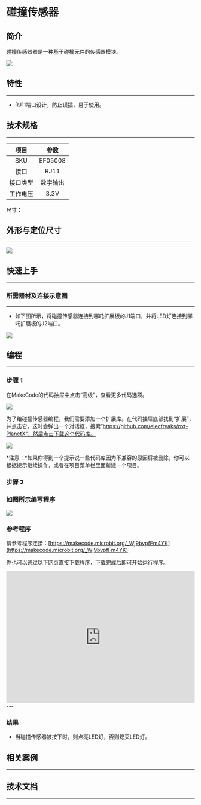 # 碰撞传感器

## 简介
碰撞传感器器是一种基于碰撞元件的传感器模块。

![](./images/05008_01.png)

## 特性
---
- RJ11端口设计，防止误插，易于使用。
## 技术规格
---

项目 | 参数 
:-: | :-: 
SKU|EF05008
接口|RJ11
接口类型|数字输出
工作电压|3.3V




尺寸：

## 外形与定位尺寸
---


![](./images/05008_02.png)


## 快速上手
---

### 所需器材及连接示意图
---

- 如下图所示，将碰撞传感器连接到哪吒扩展板的J1端口，并将LED灯连接到哪吒扩展板的J2端口。


![](./images/05008_03.png)

## 编程
---

### 步骤 1
在MakeCode的代码抽屉中点击“高级”，查看更多代码选项。

![](./images/05001_04.png)

为了给碰撞传感器编程，我们需要添加一个扩展库。在代码抽屉底部找到“扩展”，并点击它。这时会弹出一个对话框，搜索”https://github.com/elecfreaks/pxt-PlanetX“，然后点击下载这个代码库。

![](./images/05001_05.png)

*注意：*如果你得到一个提示说一些代码库因为不兼容的原因将被删除，你可以根据提示继续操作，或者在项目菜单栏里面新建一个项目。
### 步骤 2
### 如图所示编写程序

![](./images/05008_06.png)


### 参考程序
请参考程序连接：[https://makecode.microbit.org/_Wj9bvpfFm4YK](https://makecode.microbit.org/_Wj9bvpfFm4YK)

你也可以通过以下网页直接下载程序，下载完成后即可开始运行程序。

<div style="position:relative;height:0;padding-bottom:70%;overflow:hidden;"><iframe style="position:absolute;top:0;left:0;width:100%;height:100%;" src="https://makecode.microbit.org/#pub:_Wj9bvpfFm4YK" frameborder="0" sandbox="allow-popups allow-forms allow-scripts allow-same-origin"></iframe></div>  
---

### 结果
- 当碰撞传感器被按下时，则点亮LED灯，否则熄灭LED灯。
## 相关案例
---

## 技术文档
---
